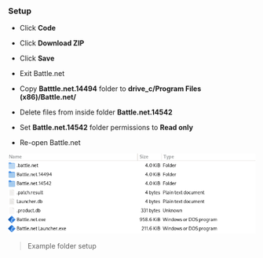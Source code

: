 ### Setup
- Click **Code**
- Click **Download ZIP**
- Click **Save** 

- Exit Battle.net
- Copy **Batttle.net.14494** folder to **drive_c/Program Files (x86)/Battle.net/**
- Delete files from inside folder **Battle.net.14542**
- Set **Battle.net.14542** folder permissions to **Read only**
- Re-open Battle.net

![](setup.png)
> Example folder setup